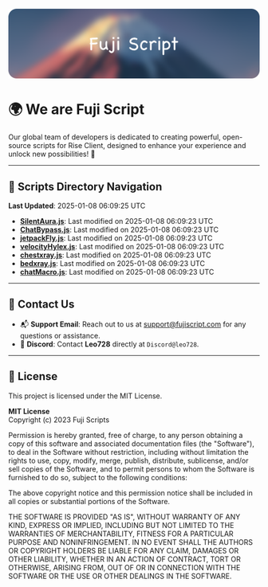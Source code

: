 ![Banner](.github/b.webp)

# 🌍 **We are Fuji Script**

Our global team of developers is dedicated to creating powerful, open-source scripts for Rise Client, designed to enhance your experience and unlock new possibilities! 🌟

---
<!-- SCRIPTS_NAVIGATION_START -->
## 📂 **Scripts Directory Navigation**

**Last Updated**: 2025-01-08 06:09:25 UTC

- **[SilentAura.js](scripts/SilentAura.js)**: Last modified on 2025-01-08 06:09:23 UTC
- **[ChatBypass.js](scripts/ChatBypass.js)**: Last modified on 2025-01-08 06:09:23 UTC
- **[jetpackFly.js](scripts/jetpackFly.js)**: Last modified on 2025-01-08 06:09:23 UTC
- **[velocityHylex.js](scripts/velocityHylex.js)**: Last modified on 2025-01-08 06:09:23 UTC
- **[chestxray.js](scripts/chestxray.js)**: Last modified on 2025-01-08 06:09:23 UTC
- **[bedxray.js](scripts/bedxray.js)**: Last modified on 2025-01-08 06:09:23 UTC
- **[chatMacro.js](scripts/chatMacro.js)**: Last modified on 2025-01-08 06:09:23 UTC

<!-- SCRIPTS_NAVIGATION_END -->

---

## 💬 **Contact Us**  
- 📬 **Support Email**: Reach out to us at [support@fujiscript.com](mailto:support@fujiscript.com) for any questions or assistance.  
- 💬 **Discord**: Contact **Leo728** directly at `Discord@leo728`.

---

## 📜 **License**

This project is licensed under the MIT License.  

**MIT License**  
Copyright (c) 2023 Fuji Scripts  

Permission is hereby granted, free of charge, to any person obtaining a copy of this software and associated documentation files (the "Software"), to deal in the Software without restriction, including without limitation the rights to use, copy, modify, merge, publish, distribute, sublicense, and/or sell copies of the Software, and to permit persons to whom the Software is furnished to do so, subject to the following conditions:  

The above copyright notice and this permission notice shall be included in all copies or substantial portions of the Software.  

THE SOFTWARE IS PROVIDED "AS IS", WITHOUT WARRANTY OF ANY KIND, EXPRESS OR IMPLIED, INCLUDING BUT NOT LIMITED TO THE WARRANTIES OF MERCHANTABILITY, FITNESS FOR A PARTICULAR PURPOSE AND NONINFRINGEMENT. IN NO EVENT SHALL THE AUTHORS OR COPYRIGHT HOLDERS BE LIABLE FOR ANY CLAIM, DAMAGES OR OTHER LIABILITY, WHETHER IN AN ACTION OF CONTRACT, TORT OR OTHERWISE, ARISING FROM, OUT OF OR IN CONNECTION WITH THE SOFTWARE OR THE USE OR OTHER DEALINGS IN THE SOFTWARE.  
